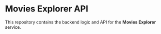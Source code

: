 # Movies Explorer API

This repository contains the backend logic and API for the **Movies Explorer** service.
